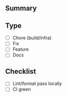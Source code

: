 ﻿## Summary

## Type

- [ ] Chore (build/infra)
- [ ] Fix
- [ ] Feature
- [ ] Docs

## Checklist

- [ ] Lint/format pass locally
- [ ] CI green
